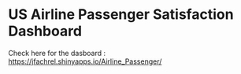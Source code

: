 # US Airline Passenger Satisfaction Dashboard


Check here for the dasboard :
https://jfachrel.shinyapps.io/Airline_Passenger/
